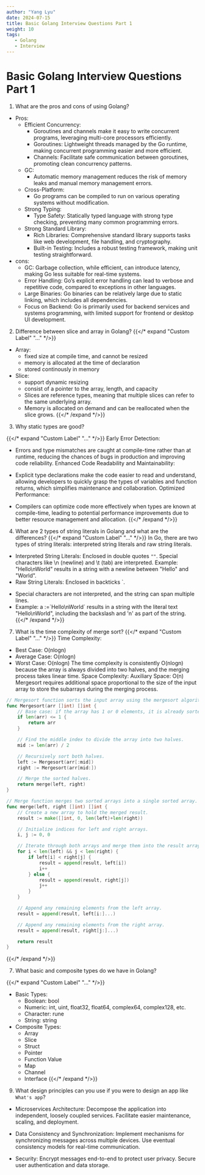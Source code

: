 ```yaml
---
author: "Yang Lyu"
date: 2024-07-15
title: Basic Golang Interview Questions Part 1
weight: 10
tags:
   - Golang
   - Interview
---
```

# Basic Golang Interview Questions Part 1

1. What are the pros and cons of using Golang?
* Pros:
   - Efficient Concurrency: 
      - Goroutines and channels make it easy to write concurrent programs, leveraging multi-core processors efficiently.
      - Goroutines: Lightweight threads managed by the Go runtime, making concurrent programming easier and more efficient.
      - Channels: Facilitate safe communication between goroutines, promoting clean concurrency patterns.
   - GC:
      - Automatic memory management reduces the risk of memory leaks and manual memory management errors.
   - Cross-Platform:
      - Go programs can be compiled to run on various operating systems without modification.
   - Strong Typing:
      - Type Safety: Statically typed language with strong type checking, preventing many common programming errors.
   - Strong Standard Library:
      - Rich Libraries: Comprehensive standard library supports tasks like web development, file handling, and cryptography.
      - Built-in Testing: Includes a robust testing framework, making unit testing straightforward.
* cons:
   - GC: Garbage collection, while efficient, can introduce latency, making Go less suitable for real-time systems.
   - Error Handling: Go’s explicit error handling can lead to verbose and repetitive code, compared to exceptions in other languages.
   - Large Binaries: Go binaries can be relatively large due to static linking, which includes all dependencies.
   - Focus on Backend: Go is primarily used for backend services and systems programming, with limited support for frontend or desktop UI development.

2. Difference between slice and array in Golang?
{{</* expand "Custom Label" "..." */>}}
- Array:
    * fixed size at compile time, and cannot be resized
    * memory is allocated at the time of declaration
    * stored continously in memory
- Slice:
    * support dynamic resizing
    * consist of a pointer to the array, length, and capacity
    * Slices are reference types, meaning that multiple slices can refer to the same underlying array.
    * Memory is allocated on demand and can be reallocated when the slice grows.
{{</* /expand */>}}

3. Why static types are good?

{{</* expand "Custom Label" "..." */>}}
Early Error Detection:

* Errors and type mismatches are caught at compile-time rather than at runtime, reducing the chances of bugs in production and improving code reliability.
Enhanced Code Readability and Maintainability:

* Explicit type declarations make the code easier to read and understand, allowing developers to quickly grasp the types of variables and function returns, which simplifies maintenance and collaboration.
Optimized Performance:

* Compilers can optimize code more effectively when types are known at compile-time, leading to potential performance improvements due to better resource management and allocation.
{{</* /expand */>}}

4. What are 2 types of string literals in Golang and what are the differences?
{{</* expand "Custom Label" "..." */>}}
In Go, there are two types of string literals: interpreted string literals and raw string literals.
* Interpreted String Literals:
Enclosed in double quotes `""`.
Special characters like \n (newline) and \t (tab) are interpreted.
Example: "Hello\nWorld" results in a string with a newline between "Hello" and "World".
* Raw String Literals:
Enclosed in backticks \`.
- Special characters are not interpreted, and the string can span multiple lines.
- Example: a :=\`Hello\nWorld\` results in a string with the literal text "Hello\nWorld", including the backslash and 'n' as part of the string.
  {{</* /expand */>}}
7. What is the time complexity of merge sort?
   {{</* expand "Custom Label" "..." */>}}
Time Complexity:
- Best Case: O(nlogn)
- Average Case: O(nlogn)
- Worst Case: O(nlogn)
The time complexity is consistently O(nlogn) because the array is always divided into two halves, and the merging process takes linear time.
Space Complexity:
Auxiliary Space:
O(n)
Mergesort requires additional space proportional to the size of the input array to store the subarrays during the merging process.
```go
// Mergesort function sorts the input array using the mergesort algorithm.
func Mergesort(arr []int) []int {
    // Base case: if the array has 1 or 0 elements, it is already sorted.
    if len(arr) <= 1 {
        return arr
    }

    // Find the middle index to divide the array into two halves.
    mid := len(arr) / 2

    // Recursively sort both halves.
    left := Mergesort(arr[:mid])
    right := Mergesort(arr[mid:])

    // Merge the sorted halves.
    return merge(left, right)
}

// Merge function merges two sorted arrays into a single sorted array.
func merge(left, right []int) []int {
    // Create a new array to hold the merged result.
    result := make([]int, 0, len(left)+len(right))

    // Initialize indices for left and right arrays.
    i, j := 0, 0

    // Iterate through both arrays and merge them into the result array.
    for i < len(left) && j < len(right) {
        if left[i] < right[j] {
            result = append(result, left[i])
            i++
        } else {
            result = append(result, right[j])
            j++
        }
    }

    // Append any remaining elements from the left array.
    result = append(result, left[i:]...)

    // Append any remaining elements from the right array.
    result = append(result, right[j:]...)

    return result
}
```
{{</* /expand */>}}

7. What basic and composite types do we have in Golang?

{{</* expand "Custom Label" "..." */>}}
* Basic Types:
    - Boolean: bool
    - Numeric: int, uint, float32, float64, complex64, complex128, etc.
    - Character: rune
    - String: string
* Composite Types:
    - Array
    - Slice
    - Struct
    - Pointer
    - Function Value
    - Map
    - Channel
    - Interface
{{</* /expand */>}}

9. What design principles can you use if you were to design an app like `What's app`?

- Microservices Architecture:
Decompose the application into independent, loosely coupled services.
Facilitate easier maintenance, scaling, and deployment.

- Data Consistency and Synchronization:
Implement mechanisms for synchronizing messages across multiple devices.
Use eventual consistency models for real-time communication.

- Security:
Encrypt messages end-to-end to protect user privacy.
Secure user authentication and data storage.

